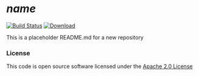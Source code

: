 # $name$

[![Build Status](https://travis-ci.org/hmrc/$name$.svg)](https://travis-ci.org/hmrc/$name$) [ ![Download](https://api.bintray.com/packages/hmrc/releases/$name$/images/download.svg) ](https://bintray.com/hmrc/releases/$name$/_latestVersion)

This is a placeholder README.md for a new repository

### License

This code is open source software licensed under the [Apache 2.0 License]("http://www.apache.org/licenses/LICENSE-2.0.html")